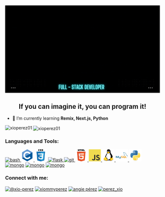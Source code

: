 ![](https://github.com/xioperez01/xioperez01/blob/master/GitHub.gif)

<h2 align="center">If you can imagine it, you can program it!</h2>

- 🌱 I’m currently learning **Remix, Next.js, Python**

<p><img align="left" src="https://github-readme-stats.vercel.app/api/top-langs?username=xioperez01&show_icons=true&locale=en&layout=compact&theme=radical&langs_count=6" alt="xioperez01" /></p>

<p>&nbsp;<img align="center" src="https://github-readme-stats.vercel.app/api?username=xioperez01&show_icons=true&theme=radical&locale=en" alt="xioperez01" /></p>


<h3 align="left">Languages and Tools:</h3>
<p align="left"> 
 <a href="https://www.gnu.org/software/bash/" target="_blank"> <img src="https://www.vectorlogo.zone/logos/gnu_bash/gnu_bash-icon.svg" alt="bash" width="40" height="40"/> </a>
 <a href="https://www.cprogramming.com/" target="_blank"> <img src="https://raw.githubusercontent.com/devicons/devicon/master/icons/c/c-original.svg" alt="c" width="40" height="40"/> </a>
<a href="https://www.w3schools.com/css/" target="_blank"> <img src="https://raw.githubusercontent.com/devicons/devicon/master/icons/css3/css3-original-wordmark.svg" alt="css3" width="40" height="40"/> </a>
 <a href="https://flask.palletsprojects.com/" target="_blank"> <img src="https://www.vectorlogo.zone/logos/pocoo_flask/pocoo_flask-icon.svg" alt="flask" width="40" height="40"/> </a>
<a href="https://git-scm.com/" target="_blank"> <img src="https://www.vectorlogo.zone/logos/git-scm/git-scm-icon.svg" alt="git" width="40" height="40"/> </a> 
<a href="https://www.w3.org/html/" target="_blank"> <img src="https://raw.githubusercontent.com/devicons/devicon/master/icons/html5/html5-original-wordmark.svg" alt="html5" width="40" height="40"/> </a>
<a href="https://developer.mozilla.org/en-US/docs/Web/JavaScript" target="_blank"> <img src="https://raw.githubusercontent.com/devicons/devicon/master/icons/javascript/javascript-original.svg" alt="javascript" width="40" height="40"/> </a> <a href="https://www.linux.org/" target="_blank"> <img src="https://raw.githubusercontent.com/devicons/devicon/master/icons/linux/linux-original.svg" alt="linux" width="40" height="40"/> </a>
<a href="https://www.mysql.com/" target="_blank"> <img src="https://raw.githubusercontent.com/devicons/devicon/master/icons/mysql/mysql-original-wordmark.svg" alt="mysql" width="40" height="40"/> </a>
<a href="https://www.python.org" target="_blank"> <img src="https://raw.githubusercontent.com/devicons/devicon/master/icons/python/python-original.svg" alt="python" width="40" height="40"/> </a>
<a href="https://www.mongodb.com/" target="_blank"> <img src="https://cdn.jsdelivr.net/gh/devicons/devicon/icons/mongodb/mongodb-original-wordmark.svg" alt="mongo" width="40" height="40" /></a>
<a href="https://reactjs.org/" target="_blank"> <img src="https://cdn.jsdelivr.net/gh/devicons/devicon/icons/react/react-original-wordmark.svg" alt="mongo" width="40" height="40" /></a>
<a href="https://www.typescriptlang.org/" target="_blank"> <img src="https://cdn.jsdelivr.net/gh/devicons/devicon/icons/typescript/typescript-original.svg" alt="mongo" width="40" height="40" /></a>
</p>

<h3 align="left">Connect with me:</h3>
<p align="left">
<a href="https://codepen.io/xio-perez" target="blank"><img align="center" src="https://cdn.jsdelivr.net/npm/simple-icons@3.0.1/icons/codepen.svg" alt="@xio-perez" height="30" width="40" /></a>
<a href="https://twitter.com/xiommyperez" target="blank"><img align="center" src="https://cdn.jsdelivr.net/npm/simple-icons@3.0.1/icons/twitter.svg" alt="xiommyperez" height="30" width="40" /></a>
<a href="https://www.linkedin.com/in/angie-xiomara-perez-munoz/" target="blank"><img align="center" src="https://cdn.jsdelivr.net/npm/simple-icons@3.0.1/icons/linkedin.svg" alt="angie pérez" height="30" width="40" /></a>
<a href="https://instagram.com/perez_xio" target="blank"><img align="center" src="https://cdn.jsdelivr.net/npm/simple-icons@3.0.1/icons/instagram.svg" alt="perez_xio" height="30" width="40" /></a>
</p>
